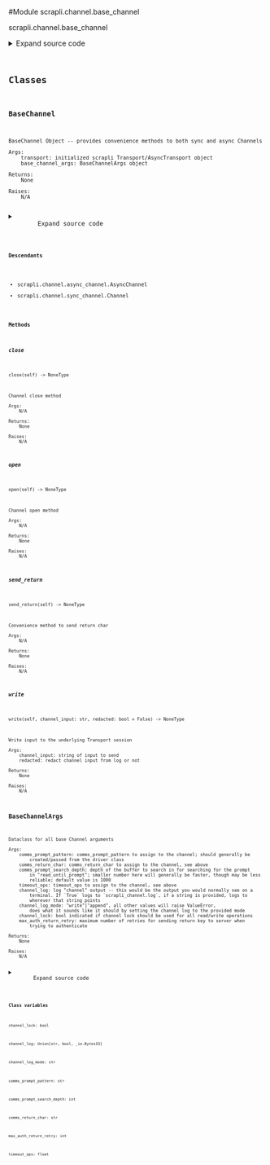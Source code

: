 <link rel="preload stylesheet" as="style" href="https://cdnjs.cloudflare.com/ajax/libs/10up-sanitize.css/11.0.1/sanitize.min.css" integrity="sha256-PK9q560IAAa6WVRRh76LtCaI8pjTJ2z11v0miyNNjrs=" crossorigin>
<link rel="preload stylesheet" as="style" href="https://cdnjs.cloudflare.com/ajax/libs/10up-sanitize.css/11.0.1/typography.min.css" integrity="sha256-7l/o7C8jubJiy74VsKTidCy1yBkRtiUGbVkYBylBqUg=" crossorigin>
<link rel="stylesheet preload" as="style" href="https://cdnjs.cloudflare.com/ajax/libs/highlight.js/10.1.1/styles/github.min.css" crossorigin>
<script defer src="https://cdnjs.cloudflare.com/ajax/libs/highlight.js/10.1.1/highlight.min.js" integrity="sha256-Uv3H6lx7dJmRfRvH8TH6kJD1TSK1aFcwgx+mdg3epi8=" crossorigin></script>
<script>window.addEventListener('DOMContentLoaded', () => hljs.initHighlighting())</script>















#Module scrapli.channel.base_channel

scrapli.channel.base_channel

<details class="source">
    <summary>
        <span>Expand source code</span>
    </summary>
    <pre>
        <code class="python">
"""scrapli.channel.base_channel"""
import re
from dataclasses import dataclass
from functools import lru_cache
from io import BytesIO
from typing import BinaryIO, List, Optional, Pattern, Tuple, Union

from scrapli.exceptions import ScrapliAuthenticationFailed, ScrapliTypeError, ScrapliValueError
from scrapli.logging import get_instance_logger
from scrapli.transport.base import AsyncTransport, Transport

ANSI_ESCAPE_PATTERN = re.compile(rb"\x1b(\[.*?[@-~]|\].*?(\x07|\x1b\\))")


@dataclass()
class BaseChannelArgs:
    """
    Dataclass for all base Channel arguments

    Args:
        comms_prompt_pattern: comms_prompt_pattern to assign to the channel; should generally be
            created/passed from the driver class
        comms_return_char: comms_return_char to assign to the channel, see above
        comms_prompt_search_depth: depth of the buffer to search in for searching for the prompt
            in "read_until_prompt"; smaller number here will generally be faster, though may be less
            reliable; default value is 1000
        timeout_ops: timeout_ops to assign to the channel, see above
        channel_log: log "channel" output -- this would be the output you would normally see on a
            terminal. If `True` logs to `scrapli_channel.log`, if a string is provided, logs to
            wherever that string points
        channel_log_mode: "write"|"append", all other values will raise ValueError,
            does what it sounds like it should by setting the channel log to the provided mode
        channel_lock: bool indicated if channel lock should be used for all read/write operations
        max_auth_return_retry: maximum number of retries for sending return key to server when
            trying to authenticate

    Returns:
        None

    Raises:
        N/A

    """

    comms_prompt_pattern: str = r"^[a-z0-9.\-@()/:]{1,32}[#>$]$"
    comms_return_char: str = "\n"
    comms_prompt_search_depth: int = 1000
    timeout_ops: float = 30.0
    channel_log: Union[str, bool, BytesIO] = False
    channel_log_mode: str = "write"
    channel_lock: bool = False
    max_auth_return_retry: int = 10

    def __post_init__(self) -> None:
        """
        Validate dataclass arguments at end of initialization

        Args:
            N/A

        Returns:
            None

        Raises:
            ScrapliValueError: if invalid channel_log_mode provided

        """
        if self.channel_log_mode.lower() not in (
            "write",
            "append",
        ):
            raise ScrapliValueError(
                f"provided channel_log_mode '{self.channel_log_mode}' is not valid, mode must be "
                f"one of: 'write', 'append'"
            )

        if self.channel_log_mode.lower() == "write":
            self.channel_log_mode = "w"
        else:
            self.channel_log_mode = "a"


class BaseChannel:
    def __init__(
        self,
        transport: Union[AsyncTransport, Transport],
        base_channel_args: BaseChannelArgs,
    ):
        """
        BaseChannel Object -- provides convenience methods to both sync and async Channels

        Args:
            transport: initialized scrapli Transport/AsyncTransport object
            base_channel_args: BaseChannelArgs object

        Returns:
            None

        Raises:
            N/A

        """
        self.transport = transport
        self._base_channel_args = base_channel_args

        self.logger = get_instance_logger(
            instance_name="scrapli.channel",
            host=self.transport._base_transport_args.host,
            port=self.transport._base_transport_args.port,
            uid=self.transport._base_transport_args.logging_uid,
        )

        self.channel_log: Optional[BinaryIO] = None

    def open(self) -> None:
        """
        Channel open method

        Args:
            N/A

        Returns:
            None

        Raises:
            N/A

        """
        if self._base_channel_args.channel_log:
            if isinstance(self._base_channel_args.channel_log, BytesIO):
                self.channel_log = self._base_channel_args.channel_log
            else:
                channel_log_destination = "scrapli_channel.log"
                if isinstance(self._base_channel_args.channel_log, str):
                    channel_log_destination = self._base_channel_args.channel_log
                self.logger.info(
                    f"channel log enabled, logging channel output to '{channel_log_destination}'"
                )
                # have to ignore type due to mypy not wanting to read the mode from formatted string
                # if you change the mode --> "wb" or "ab" it works as you would hope/expect; those
                # are the only values it can possibly be at this point though so we can safely
                # ignore here
                self.channel_log = open(  # pylint: disable=R1732
                    channel_log_destination,
                    mode=f"{self._base_channel_args.channel_log_mode}b",  # type: ignore
                )

    def close(self) -> None:
        """
        Channel close method

        Args:
            N/A

        Returns:
            None

        Raises:
            N/A

        """
        if self.channel_log:
            self.channel_log.close()

    def write(self, channel_input: str, redacted: bool = False) -> None:
        """
        Write input to the underlying Transport session

        Args:
            channel_input: string of input to send
            redacted: redact channel input from log or not

        Returns:
            None

        Raises:
            N/A

        """
        log_output = "REDACTED" if redacted else repr(channel_input)
        self.logger.debug(f"write: {log_output}")

        self.transport.write(channel_input=channel_input.encode())

    def send_return(self) -> None:
        """
        Convenience method to send return char

        Args:
            N/A

        Returns:
            None

        Raises:
            N/A

        """
        self.write(channel_input=self._base_channel_args.comms_return_char)

    @staticmethod
    def _join_and_compile(channel_outputs: Optional[List[bytes]]) -> Pattern[bytes]:
        """
        Convenience method for read_until_prompt_or_time to join channel inputs into a regex pattern

        Args:
            channel_outputs: list of bytes channel inputs to join into a regex pattern

        Returns:
            Pattern: joined regex pattern or an empty pattern (empty bytes)

        Raises:
            N/A

        """
        regex_channel_outputs = b""
        if channel_outputs:
            regex_channel_outputs = b"|".join(
                [b"(" + channel_output + b")" for channel_output in channel_outputs]
            )
        regex_channel_outputs_pattern = re.compile(pattern=regex_channel_outputs, flags=re.I | re.M)

        return regex_channel_outputs_pattern

    def _ssh_message_handler(self, output: bytes) -> None:  # noqa: C901
        """
        Parse EOF messages from _pty_authenticate and create log/stack exception message

        Args:
            output: bytes output from _pty_authenticate

        Returns:
            N/A  # noqa: DAR202

        Raises:
            ScrapliAuthenticationFailed: if any errors are read in the output

        """
        msg = ""
        if b"host key verification failed" in output.lower():
            msg = "Host key verification failed"
        elif b"operation timed out" in output.lower() or b"connection timed out" in output.lower():
            msg = "Timed out connecting to host"
        elif b"no route to host" in output.lower():
            msg = "No route to host"
        elif b"no matching key exchange" in output.lower():
            msg = "No matching key exchange found for host"
            key_exchange_pattern = re.compile(
                pattern=rb"their offer: ([a-z0-9\-,]*)", flags=re.M | re.I
            )
            offered_key_exchanges_match = re.search(pattern=key_exchange_pattern, string=output)
            if offered_key_exchanges_match:
                offered_key_exchanges = offered_key_exchanges_match.group(1).decode()
                msg += f", their offer: {offered_key_exchanges}"
        elif b"no matching cipher" in output.lower():
            msg = "No matching cipher found for host"
            ciphers_pattern = re.compile(pattern=rb"their offer: ([a-z0-9\-,]*)", flags=re.M | re.I)
            offered_ciphers_match = re.search(pattern=ciphers_pattern, string=output)
            if offered_ciphers_match:
                offered_ciphers = offered_ciphers_match.group(1).decode()
                msg += f", their offer: {offered_ciphers}"
        elif b"bad configuration" in output.lower():
            msg = "Bad SSH configuration option(s) for host"
            configuration_pattern = re.compile(
                pattern=rb"bad configuration option: ([a-z0-9\+\=,]*)", flags=re.M | re.I
            )
            configuration_issue_match = re.search(pattern=configuration_pattern, string=output)
            if configuration_issue_match:
                configuration_issues = configuration_issue_match.group(1).decode()
                msg += f", bad option(s): {configuration_issues}"
        elif b"WARNING: UNPROTECTED PRIVATE KEY FILE!" in output:
            msg = "Permissions for private key are too open, authentication failed!"
        elif b"could not resolve hostname" in output.lower():
            msg = "Could not resolve address for host"
        if msg:
            self.logger.critical(msg)
            raise ScrapliAuthenticationFailed(msg)

    @staticmethod
    @lru_cache()
    def _get_prompt_pattern(class_pattern: str, pattern: Optional[str] = None) -> Pattern[bytes]:
        """
        Return compiled prompt pattern

        Given a potential prompt and the Channel class' prompt, return compiled prompt pattern

        Args:
            class_pattern: comms_prompt_pattern from the class itself; must be passed so that the
                arguments are recognized in lru cache; this way if a user changes the pattern during
                normal scrapli operations the lru cache can "notice" the pattern changed!
            pattern: optional regex pattern to compile, if not provided we use the class' pattern

        Returns:
            pattern: compiled regex pattern to use to search for a prompt in output data

        Raises:
            N/A

        """
        if not pattern:
            return re.compile(class_pattern.encode(), flags=re.M | re.I)

        bytes_pattern = pattern.encode()
        if bytes_pattern.startswith(b"^") and bytes_pattern.endswith(b"$"):
            return re.compile(bytes_pattern, flags=re.M | re.I)
        return re.compile(re.escape(bytes_pattern))

    def _process_output(self, buf: bytes, strip_prompt: bool) -> bytes:
        """
        Process output received form the device

        Remove inputs and prompts if desired

        Args:
            buf: bytes output from the device
            strip_prompt: True/False strip the prompt from the device output

        Returns:
            bytes: cleaned up byte string

        Raises:
            N/A

        """
        buf = b"\n".join([line.rstrip() for line in buf.splitlines()])

        if strip_prompt:
            prompt_pattern = self._get_prompt_pattern(
                class_pattern=self._base_channel_args.comms_prompt_pattern
            )
            buf = re.sub(pattern=prompt_pattern, repl=b"", string=buf)

        buf = buf.lstrip(self._base_channel_args.comms_return_char.encode()).rstrip()
        return buf

    @staticmethod
    def _strip_ansi(buf: bytes) -> bytes:
        """
        Strip ansi characters from output

        Args:
            buf: bytes from previous reads if needed

        Returns:
            bytes: bytes output read from channel with ansi characters removed

        Raises:
            N/A

        """
        buf = re.sub(pattern=ANSI_ESCAPE_PATTERN, repl=b"", string=buf)
        return buf

    @staticmethod
    def _pre_send_input(channel_input: str) -> None:
        """
        Handle pre "send_input" tasks for consistency between sync/async versions

        Args:
            channel_input: string input to send to channel

        Returns:
            bytes: current channel buffer

        Raises:
            ScrapliTypeError: if input is anything but a string

        """
        if not isinstance(channel_input, str):
            raise ScrapliTypeError(
                f"`send_input` expects a single string, got {type(channel_input)}."
            )

    @staticmethod
    def _pre_send_inputs_interact(interact_events: List[Tuple[str, str, Optional[bool]]]) -> None:
        """
        Handle pre "send_inputs_interact" tasks for consistency between sync/async versions

        Args:
            interact_events: interact events passed to `send_inputs_interact`

        Returns:
            None

        Raises:
            ScrapliTypeError: if input is anything but a string

        """
        if not isinstance(interact_events, list):
            raise ScrapliTypeError(f"`interact_events` expects a List, got {type(interact_events)}")
        </code>
    </pre>
</details>




## Classes

### BaseChannel


```text
BaseChannel Object -- provides convenience methods to both sync and async Channels

Args:
    transport: initialized scrapli Transport/AsyncTransport object
    base_channel_args: BaseChannelArgs object

Returns:
    None

Raises:
    N/A
```

<details class="source">
    <summary>
        <span>Expand source code</span>
    </summary>
    <pre>
        <code class="python">
class BaseChannel:
    def __init__(
        self,
        transport: Union[AsyncTransport, Transport],
        base_channel_args: BaseChannelArgs,
    ):
        """
        BaseChannel Object -- provides convenience methods to both sync and async Channels

        Args:
            transport: initialized scrapli Transport/AsyncTransport object
            base_channel_args: BaseChannelArgs object

        Returns:
            None

        Raises:
            N/A

        """
        self.transport = transport
        self._base_channel_args = base_channel_args

        self.logger = get_instance_logger(
            instance_name="scrapli.channel",
            host=self.transport._base_transport_args.host,
            port=self.transport._base_transport_args.port,
            uid=self.transport._base_transport_args.logging_uid,
        )

        self.channel_log: Optional[BinaryIO] = None

    def open(self) -> None:
        """
        Channel open method

        Args:
            N/A

        Returns:
            None

        Raises:
            N/A

        """
        if self._base_channel_args.channel_log:
            if isinstance(self._base_channel_args.channel_log, BytesIO):
                self.channel_log = self._base_channel_args.channel_log
            else:
                channel_log_destination = "scrapli_channel.log"
                if isinstance(self._base_channel_args.channel_log, str):
                    channel_log_destination = self._base_channel_args.channel_log
                self.logger.info(
                    f"channel log enabled, logging channel output to '{channel_log_destination}'"
                )
                # have to ignore type due to mypy not wanting to read the mode from formatted string
                # if you change the mode --> "wb" or "ab" it works as you would hope/expect; those
                # are the only values it can possibly be at this point though so we can safely
                # ignore here
                self.channel_log = open(  # pylint: disable=R1732
                    channel_log_destination,
                    mode=f"{self._base_channel_args.channel_log_mode}b",  # type: ignore
                )

    def close(self) -> None:
        """
        Channel close method

        Args:
            N/A

        Returns:
            None

        Raises:
            N/A

        """
        if self.channel_log:
            self.channel_log.close()

    def write(self, channel_input: str, redacted: bool = False) -> None:
        """
        Write input to the underlying Transport session

        Args:
            channel_input: string of input to send
            redacted: redact channel input from log or not

        Returns:
            None

        Raises:
            N/A

        """
        log_output = "REDACTED" if redacted else repr(channel_input)
        self.logger.debug(f"write: {log_output}")

        self.transport.write(channel_input=channel_input.encode())

    def send_return(self) -> None:
        """
        Convenience method to send return char

        Args:
            N/A

        Returns:
            None

        Raises:
            N/A

        """
        self.write(channel_input=self._base_channel_args.comms_return_char)

    @staticmethod
    def _join_and_compile(channel_outputs: Optional[List[bytes]]) -> Pattern[bytes]:
        """
        Convenience method for read_until_prompt_or_time to join channel inputs into a regex pattern

        Args:
            channel_outputs: list of bytes channel inputs to join into a regex pattern

        Returns:
            Pattern: joined regex pattern or an empty pattern (empty bytes)

        Raises:
            N/A

        """
        regex_channel_outputs = b""
        if channel_outputs:
            regex_channel_outputs = b"|".join(
                [b"(" + channel_output + b")" for channel_output in channel_outputs]
            )
        regex_channel_outputs_pattern = re.compile(pattern=regex_channel_outputs, flags=re.I | re.M)

        return regex_channel_outputs_pattern

    def _ssh_message_handler(self, output: bytes) -> None:  # noqa: C901
        """
        Parse EOF messages from _pty_authenticate and create log/stack exception message

        Args:
            output: bytes output from _pty_authenticate

        Returns:
            N/A  # noqa: DAR202

        Raises:
            ScrapliAuthenticationFailed: if any errors are read in the output

        """
        msg = ""
        if b"host key verification failed" in output.lower():
            msg = "Host key verification failed"
        elif b"operation timed out" in output.lower() or b"connection timed out" in output.lower():
            msg = "Timed out connecting to host"
        elif b"no route to host" in output.lower():
            msg = "No route to host"
        elif b"no matching key exchange" in output.lower():
            msg = "No matching key exchange found for host"
            key_exchange_pattern = re.compile(
                pattern=rb"their offer: ([a-z0-9\-,]*)", flags=re.M | re.I
            )
            offered_key_exchanges_match = re.search(pattern=key_exchange_pattern, string=output)
            if offered_key_exchanges_match:
                offered_key_exchanges = offered_key_exchanges_match.group(1).decode()
                msg += f", their offer: {offered_key_exchanges}"
        elif b"no matching cipher" in output.lower():
            msg = "No matching cipher found for host"
            ciphers_pattern = re.compile(pattern=rb"their offer: ([a-z0-9\-,]*)", flags=re.M | re.I)
            offered_ciphers_match = re.search(pattern=ciphers_pattern, string=output)
            if offered_ciphers_match:
                offered_ciphers = offered_ciphers_match.group(1).decode()
                msg += f", their offer: {offered_ciphers}"
        elif b"bad configuration" in output.lower():
            msg = "Bad SSH configuration option(s) for host"
            configuration_pattern = re.compile(
                pattern=rb"bad configuration option: ([a-z0-9\+\=,]*)", flags=re.M | re.I
            )
            configuration_issue_match = re.search(pattern=configuration_pattern, string=output)
            if configuration_issue_match:
                configuration_issues = configuration_issue_match.group(1).decode()
                msg += f", bad option(s): {configuration_issues}"
        elif b"WARNING: UNPROTECTED PRIVATE KEY FILE!" in output:
            msg = "Permissions for private key are too open, authentication failed!"
        elif b"could not resolve hostname" in output.lower():
            msg = "Could not resolve address for host"
        if msg:
            self.logger.critical(msg)
            raise ScrapliAuthenticationFailed(msg)

    @staticmethod
    @lru_cache()
    def _get_prompt_pattern(class_pattern: str, pattern: Optional[str] = None) -> Pattern[bytes]:
        """
        Return compiled prompt pattern

        Given a potential prompt and the Channel class' prompt, return compiled prompt pattern

        Args:
            class_pattern: comms_prompt_pattern from the class itself; must be passed so that the
                arguments are recognized in lru cache; this way if a user changes the pattern during
                normal scrapli operations the lru cache can "notice" the pattern changed!
            pattern: optional regex pattern to compile, if not provided we use the class' pattern

        Returns:
            pattern: compiled regex pattern to use to search for a prompt in output data

        Raises:
            N/A

        """
        if not pattern:
            return re.compile(class_pattern.encode(), flags=re.M | re.I)

        bytes_pattern = pattern.encode()
        if bytes_pattern.startswith(b"^") and bytes_pattern.endswith(b"$"):
            return re.compile(bytes_pattern, flags=re.M | re.I)
        return re.compile(re.escape(bytes_pattern))

    def _process_output(self, buf: bytes, strip_prompt: bool) -> bytes:
        """
        Process output received form the device

        Remove inputs and prompts if desired

        Args:
            buf: bytes output from the device
            strip_prompt: True/False strip the prompt from the device output

        Returns:
            bytes: cleaned up byte string

        Raises:
            N/A

        """
        buf = b"\n".join([line.rstrip() for line in buf.splitlines()])

        if strip_prompt:
            prompt_pattern = self._get_prompt_pattern(
                class_pattern=self._base_channel_args.comms_prompt_pattern
            )
            buf = re.sub(pattern=prompt_pattern, repl=b"", string=buf)

        buf = buf.lstrip(self._base_channel_args.comms_return_char.encode()).rstrip()
        return buf

    @staticmethod
    def _strip_ansi(buf: bytes) -> bytes:
        """
        Strip ansi characters from output

        Args:
            buf: bytes from previous reads if needed

        Returns:
            bytes: bytes output read from channel with ansi characters removed

        Raises:
            N/A

        """
        buf = re.sub(pattern=ANSI_ESCAPE_PATTERN, repl=b"", string=buf)
        return buf

    @staticmethod
    def _pre_send_input(channel_input: str) -> None:
        """
        Handle pre "send_input" tasks for consistency between sync/async versions

        Args:
            channel_input: string input to send to channel

        Returns:
            bytes: current channel buffer

        Raises:
            ScrapliTypeError: if input is anything but a string

        """
        if not isinstance(channel_input, str):
            raise ScrapliTypeError(
                f"`send_input` expects a single string, got {type(channel_input)}."
            )

    @staticmethod
    def _pre_send_inputs_interact(interact_events: List[Tuple[str, str, Optional[bool]]]) -> None:
        """
        Handle pre "send_inputs_interact" tasks for consistency between sync/async versions

        Args:
            interact_events: interact events passed to `send_inputs_interact`

        Returns:
            None

        Raises:
            ScrapliTypeError: if input is anything but a string

        """
        if not isinstance(interact_events, list):
            raise ScrapliTypeError(f"`interact_events` expects a List, got {type(interact_events)}")
        </code>
    </pre>
</details>


#### Descendants
- scrapli.channel.async_channel.AsyncChannel
- scrapli.channel.sync_channel.Channel
#### Methods

    

##### close
`close(self) ‑> NoneType`

```text
Channel close method

Args:
    N/A

Returns:
    None

Raises:
    N/A
```



    

##### open
`open(self) ‑> NoneType`

```text
Channel open method

Args:
    N/A

Returns:
    None

Raises:
    N/A
```



    

##### send_return
`send_return(self) ‑> NoneType`

```text
Convenience method to send return char

Args:
    N/A

Returns:
    None

Raises:
    N/A
```



    

##### write
`write(self, channel_input: str, redacted: bool = False) ‑> NoneType`

```text
Write input to the underlying Transport session

Args:
    channel_input: string of input to send
    redacted: redact channel input from log or not

Returns:
    None

Raises:
    N/A
```





### BaseChannelArgs


```text
Dataclass for all base Channel arguments

Args:
    comms_prompt_pattern: comms_prompt_pattern to assign to the channel; should generally be
        created/passed from the driver class
    comms_return_char: comms_return_char to assign to the channel, see above
    comms_prompt_search_depth: depth of the buffer to search in for searching for the prompt
        in "read_until_prompt"; smaller number here will generally be faster, though may be less
        reliable; default value is 1000
    timeout_ops: timeout_ops to assign to the channel, see above
    channel_log: log "channel" output -- this would be the output you would normally see on a
        terminal. If `True` logs to `scrapli_channel.log`, if a string is provided, logs to
        wherever that string points
    channel_log_mode: "write"|"append", all other values will raise ValueError,
        does what it sounds like it should by setting the channel log to the provided mode
    channel_lock: bool indicated if channel lock should be used for all read/write operations
    max_auth_return_retry: maximum number of retries for sending return key to server when
        trying to authenticate

Returns:
    None

Raises:
    N/A
```

<details class="source">
    <summary>
        <span>Expand source code</span>
    </summary>
    <pre>
        <code class="python">
@dataclass()
class BaseChannelArgs:
    """
    Dataclass for all base Channel arguments

    Args:
        comms_prompt_pattern: comms_prompt_pattern to assign to the channel; should generally be
            created/passed from the driver class
        comms_return_char: comms_return_char to assign to the channel, see above
        comms_prompt_search_depth: depth of the buffer to search in for searching for the prompt
            in "read_until_prompt"; smaller number here will generally be faster, though may be less
            reliable; default value is 1000
        timeout_ops: timeout_ops to assign to the channel, see above
        channel_log: log "channel" output -- this would be the output you would normally see on a
            terminal. If `True` logs to `scrapli_channel.log`, if a string is provided, logs to
            wherever that string points
        channel_log_mode: "write"|"append", all other values will raise ValueError,
            does what it sounds like it should by setting the channel log to the provided mode
        channel_lock: bool indicated if channel lock should be used for all read/write operations
        max_auth_return_retry: maximum number of retries for sending return key to server when
            trying to authenticate

    Returns:
        None

    Raises:
        N/A

    """

    comms_prompt_pattern: str = r"^[a-z0-9.\-@()/:]{1,32}[#>$]$"
    comms_return_char: str = "\n"
    comms_prompt_search_depth: int = 1000
    timeout_ops: float = 30.0
    channel_log: Union[str, bool, BytesIO] = False
    channel_log_mode: str = "write"
    channel_lock: bool = False
    max_auth_return_retry: int = 10

    def __post_init__(self) -> None:
        """
        Validate dataclass arguments at end of initialization

        Args:
            N/A

        Returns:
            None

        Raises:
            ScrapliValueError: if invalid channel_log_mode provided

        """
        if self.channel_log_mode.lower() not in (
            "write",
            "append",
        ):
            raise ScrapliValueError(
                f"provided channel_log_mode '{self.channel_log_mode}' is not valid, mode must be "
                f"one of: 'write', 'append'"
            )

        if self.channel_log_mode.lower() == "write":
            self.channel_log_mode = "w"
        else:
            self.channel_log_mode = "a"
        </code>
    </pre>
</details>


#### Class variables

    
`channel_lock: bool`




    
`channel_log: Union[str, bool, _io.BytesIO]`




    
`channel_log_mode: str`




    
`comms_prompt_pattern: str`




    
`comms_prompt_search_depth: int`




    
`comms_return_char: str`




    
`max_auth_return_retry: int`




    
`timeout_ops: float`